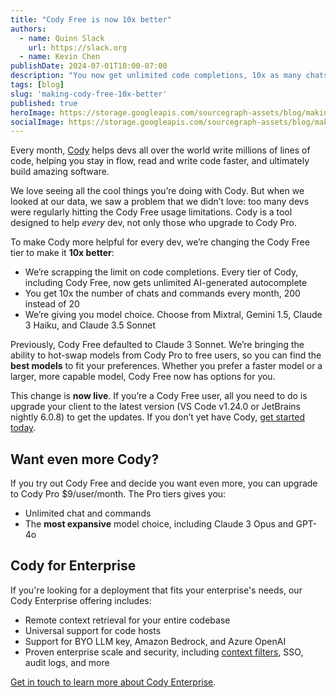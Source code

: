 ```yaml
---
title: "Cody Free is now 10x better"
authors: 
  - name: Quinn Slack
    url: https://slack.org
  - name: Kevin Chen
publishDate: 2024-07-01T10:00-07:00
description: "You now get unlimited code completions, 10x as many chats, and model choice with Cody Free."
tags: [blog]
slug: 'making-cody-free-10x-better'
published: true
heroImage: https://storage.googleapis.com/sourcegraph-assets/blog/making-cody-free-10x-better-og.jpg
socialImage: https://storage.googleapis.com/sourcegraph-assets/blog/making-cody-free-10x-better-og.jpg
---
```


Every month, [Cody](https://sourcegraph.com/cody) helps devs all over the world write millions of lines of code, helping you stay in flow, read and write code faster, and ultimately build amazing software. 

We love seeing all the cool things you’re doing with Cody. But when we looked at our data, we saw a problem that we didn’t love: too many devs were regularly hitting the Cody Free usage limitations. Cody is a tool designed to help _every_ dev, not only those who upgrade to Cody Pro.

To make Cody more helpful for every dev, we’re changing the Cody Free tier to make it **10x better**: 

* We’re scrapping the limit on code completions. Every tier of Cody, including Cody Free, now gets unlimited AI-generated autocomplete
* You get 10x the number of chats and commands every month, 200 instead of 20
* We’re giving you model choice. Choose from Mixtral, Gemini 1.5, Claude 3 Haiku, and Claude 3.5 Sonnet

Previously, Cody Free defaulted to Claude 3 Sonnet. We’re bringing the ability to hot-swap models from Cody Pro to free users, so you can find the **best models** to fit your preferences. Whether you prefer a faster model or a larger, more capable model, Cody Free now has options for you.

This change is **now live**. If you’re a Cody Free user, all you need to do is upgrade your client to the latest version (VS Code v1.24.0 or JetBrains nightly 6.0.8) to get the updates. If you don’t yet have Cody, [get started today](https://sourcegraph.com/cody).

## Want even more Cody?

If you try out Cody Free and decide you want even more, you can upgrade to Cody Pro $9/user/month. The Pro tiers gives you:

* Unlimited chat and commands
* The **most expansive** model choice, including Claude 3 Opus and GPT-4o

## Cody for Enterprise

If you're looking for a deployment that fits your enterprise's needs, our Cody Enterprise offering includes:

* Remote context retrieval for your entire codebase
* Universal support for code hosts
* Support for BYO LLM key, Amazon Bedrock, and Azure OpenAI
* Proven enterprise scale and security, including [context filters](https://sourcegraph.com/docs/cody/capabilities/ignore-context#cody-context-filters), SSO, audit logs, and more

[Get in touch to learn more about Cody Enterprise](https://sourcegraph.com/contact/request-info).
